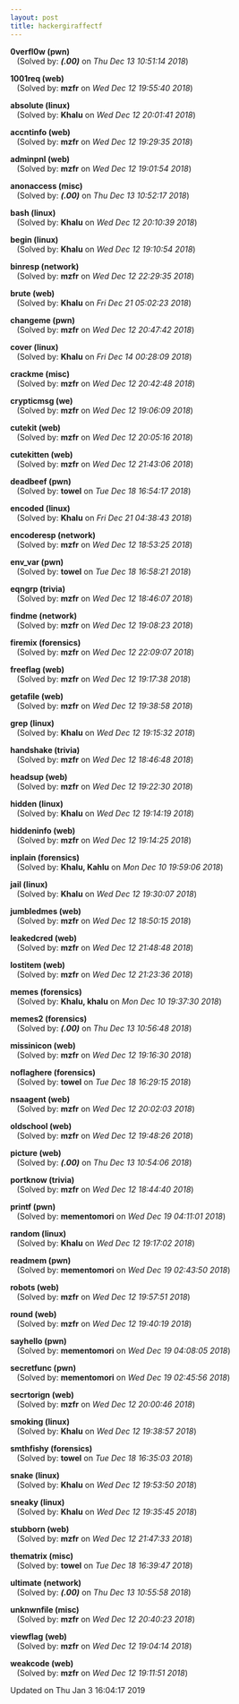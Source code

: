```yaml
---
layout: post
title: hackergiraffectf
---
```


<!--break-->

**0verfl0w (pwn)**  
&nbsp;&nbsp;&nbsp;(Solved by: **_(.00)_** on _Thu Dec 13 10:51:14 2018_)  
  
**1001req (web)**  
&nbsp;&nbsp;&nbsp;(Solved by: **mzfr** on _Wed Dec 12 19:55:40 2018_)  
  
**absolute (linux)**  
&nbsp;&nbsp;&nbsp;(Solved by: **Khalu** on _Wed Dec 12 20:01:41 2018_)  
  
**accntinfo (web)**  
&nbsp;&nbsp;&nbsp;(Solved by: **mzfr** on _Wed Dec 12 19:29:35 2018_)  
  
**adminpnl (web)**  
&nbsp;&nbsp;&nbsp;(Solved by: **mzfr** on _Wed Dec 12 19:01:54 2018_)  
  
**anonaccess (misc)**  
&nbsp;&nbsp;&nbsp;(Solved by: **_(.00)_** on _Thu Dec 13 10:52:17 2018_)  
  
**bash (linux)**  
&nbsp;&nbsp;&nbsp;(Solved by: **Khalu** on _Wed Dec 12 20:10:39 2018_)  
  
**begin (linux)**  
&nbsp;&nbsp;&nbsp;(Solved by: **Khalu** on _Wed Dec 12 19:10:54 2018_)  
  
**binresp (network)**  
&nbsp;&nbsp;&nbsp;(Solved by: **mzfr** on _Wed Dec 12 22:29:35 2018_)  
  
**brute (web)**  
&nbsp;&nbsp;&nbsp;(Solved by: **Khalu** on _Fri Dec 21 05:02:23 2018_)  
  
**changeme (pwn)**  
&nbsp;&nbsp;&nbsp;(Solved by: **mzfr** on _Wed Dec 12 20:47:42 2018_)  
  
**cover (linux)**  
&nbsp;&nbsp;&nbsp;(Solved by: **Khalu** on _Fri Dec 14 00:28:09 2018_)  
  
**crackme (misc)**  
&nbsp;&nbsp;&nbsp;(Solved by: **mzfr** on _Wed Dec 12 20:42:48 2018_)  
  
**crypticmsg (we)**  
&nbsp;&nbsp;&nbsp;(Solved by: **mzfr** on _Wed Dec 12 19:06:09 2018_)  
  
**cutekit (web)**  
&nbsp;&nbsp;&nbsp;(Solved by: **mzfr** on _Wed Dec 12 20:05:16 2018_)  
  
**cutekitten (web)**  
&nbsp;&nbsp;&nbsp;(Solved by: **mzfr** on _Wed Dec 12 21:43:06 2018_)  
  
**deadbeef (pwn)**  
&nbsp;&nbsp;&nbsp;(Solved by: **towel** on _Tue Dec 18 16:54:17 2018_)  
  
**encoded (linux)**  
&nbsp;&nbsp;&nbsp;(Solved by: **Khalu** on _Fri Dec 21 04:38:43 2018_)  
  
**encoderesp (network)**  
&nbsp;&nbsp;&nbsp;(Solved by: **mzfr** on _Wed Dec 12 18:53:25 2018_)  
  
**env_var (pwn)**  
&nbsp;&nbsp;&nbsp;(Solved by: **towel** on _Tue Dec 18 16:58:21 2018_)  
  
**eqngrp (trivia)**  
&nbsp;&nbsp;&nbsp;(Solved by: **mzfr** on _Wed Dec 12 18:46:07 2018_)  
  
**findme (network)**  
&nbsp;&nbsp;&nbsp;(Solved by: **mzfr** on _Wed Dec 12 19:08:23 2018_)  
  
**firemix (forensics)**  
&nbsp;&nbsp;&nbsp;(Solved by: **mzfr** on _Wed Dec 12 22:09:07 2018_)  
  
**freeflag (web)**  
&nbsp;&nbsp;&nbsp;(Solved by: **mzfr** on _Wed Dec 12 19:17:38 2018_)  
  
**getafile (web)**  
&nbsp;&nbsp;&nbsp;(Solved by: **mzfr** on _Wed Dec 12 19:38:58 2018_)  
  
**grep (linux)**  
&nbsp;&nbsp;&nbsp;(Solved by: **Khalu** on _Wed Dec 12 19:15:32 2018_)  
  
**handshake (trivia)**  
&nbsp;&nbsp;&nbsp;(Solved by: **mzfr** on _Wed Dec 12 18:46:48 2018_)  
  
**headsup (web)**  
&nbsp;&nbsp;&nbsp;(Solved by: **mzfr** on _Wed Dec 12 19:22:30 2018_)  
  
**hidden (linux)**  
&nbsp;&nbsp;&nbsp;(Solved by: **Khalu** on _Wed Dec 12 19:14:19 2018_)  
  
**hiddeninfo (web)**  
&nbsp;&nbsp;&nbsp;(Solved by: **mzfr** on _Wed Dec 12 19:14:25 2018_)  
  
**inplain (forensics)**  
&nbsp;&nbsp;&nbsp;(Solved by: **Khalu, Kahlu** on _Mon Dec 10 19:59:06 2018_)  
  
**jail (linux)**  
&nbsp;&nbsp;&nbsp;(Solved by: **Khalu** on _Wed Dec 12 19:30:07 2018_)  
  
**jumbledmes (web)**  
&nbsp;&nbsp;&nbsp;(Solved by: **mzfr** on _Wed Dec 12 18:50:15 2018_)  
  
**leakedcred (web)**  
&nbsp;&nbsp;&nbsp;(Solved by: **mzfr** on _Wed Dec 12 21:48:48 2018_)  
  
**lostitem (web)**  
&nbsp;&nbsp;&nbsp;(Solved by: **mzfr** on _Wed Dec 12 21:23:36 2018_)  
  
**memes (forensics)**  
&nbsp;&nbsp;&nbsp;(Solved by: **Khalu, khalu** on _Mon Dec 10 19:37:30 2018_)  
  
**memes2 (forensics)**  
&nbsp;&nbsp;&nbsp;(Solved by: **_(.00)_** on _Thu Dec 13 10:56:48 2018_)  
  
**missinicon (web)**  
&nbsp;&nbsp;&nbsp;(Solved by: **mzfr** on _Wed Dec 12 19:16:30 2018_)  
  
**noflaghere (forensics)**  
&nbsp;&nbsp;&nbsp;(Solved by: **towel** on _Tue Dec 18 16:29:15 2018_)  
  
**nsaagent (web)**  
&nbsp;&nbsp;&nbsp;(Solved by: **mzfr** on _Wed Dec 12 20:02:03 2018_)  
  
**oldschool (web)**  
&nbsp;&nbsp;&nbsp;(Solved by: **mzfr** on _Wed Dec 12 19:48:26 2018_)  
  
**picture (web)**  
&nbsp;&nbsp;&nbsp;(Solved by: **_(.00)_** on _Thu Dec 13 10:54:06 2018_)  
  
**portknow (trivia)**  
&nbsp;&nbsp;&nbsp;(Solved by: **mzfr** on _Wed Dec 12 18:44:40 2018_)  
  
**printf (pwn)**  
&nbsp;&nbsp;&nbsp;(Solved by: **mementomori** on _Wed Dec 19 04:11:01 2018_)  
  
**random (linux)**  
&nbsp;&nbsp;&nbsp;(Solved by: **Khalu** on _Wed Dec 12 19:17:02 2018_)  
  
**readmem (pwn)**  
&nbsp;&nbsp;&nbsp;(Solved by: **mementomori** on _Wed Dec 19 02:43:50 2018_)  
  
**robots (web)**  
&nbsp;&nbsp;&nbsp;(Solved by: **mzfr** on _Wed Dec 12 19:57:51 2018_)  
  
**round (web)**  
&nbsp;&nbsp;&nbsp;(Solved by: **mzfr** on _Wed Dec 12 19:40:19 2018_)  
  
**sayhello (pwn)**  
&nbsp;&nbsp;&nbsp;(Solved by: **mementomori** on _Wed Dec 19 04:08:05 2018_)  
  
**secretfunc (pwn)**  
&nbsp;&nbsp;&nbsp;(Solved by: **mementomori** on _Wed Dec 19 02:45:56 2018_)  
  
**secrtorign (web)**  
&nbsp;&nbsp;&nbsp;(Solved by: **mzfr** on _Wed Dec 12 20:00:46 2018_)  
  
**smoking (linux)**  
&nbsp;&nbsp;&nbsp;(Solved by: **Khalu** on _Wed Dec 12 19:38:57 2018_)  
  
**smthfishy (forensics)**  
&nbsp;&nbsp;&nbsp;(Solved by: **towel** on _Tue Dec 18 16:35:03 2018_)  
  
**snake (linux)**  
&nbsp;&nbsp;&nbsp;(Solved by: **Khalu** on _Wed Dec 12 19:53:50 2018_)  
  
**sneaky (linux)**  
&nbsp;&nbsp;&nbsp;(Solved by: **Khalu** on _Wed Dec 12 19:35:45 2018_)  
  
**stubborn (web)**  
&nbsp;&nbsp;&nbsp;(Solved by: **mzfr** on _Wed Dec 12 21:47:33 2018_)  
  
**thematrix (misc)**  
&nbsp;&nbsp;&nbsp;(Solved by: **towel** on _Tue Dec 18 16:39:47 2018_)  
  
**ultimate (network)**  
&nbsp;&nbsp;&nbsp;(Solved by: **_(.00)_** on _Thu Dec 13 10:55:58 2018_)  
  
**unknwnfile (misc)**  
&nbsp;&nbsp;&nbsp;(Solved by: **mzfr** on _Wed Dec 12 20:40:23 2018_)  
  
**viewflag (web)**  
&nbsp;&nbsp;&nbsp;(Solved by: **mzfr** on _Wed Dec 12 19:04:14 2018_)  
  
**weakcode (web)**  
&nbsp;&nbsp;&nbsp;(Solved by: **mzfr** on _Wed Dec 12 19:11:51 2018_)  
  


Updated on Thu Jan  3 16:04:17 2019
